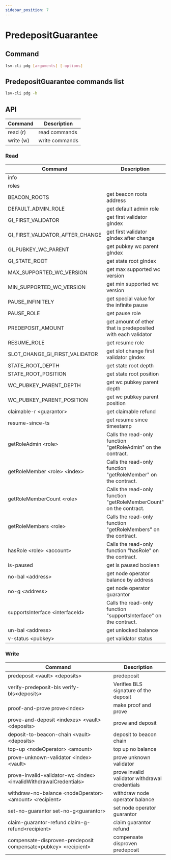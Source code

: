 ```yaml
---
sidebar_position: 7
---
```


# PredepositGuarantee

## Command

```bash
lsv-cli pdg [arguments] [-options]
```

## PredepositGuarantee commands list

```bash
lsv-cli pdg -h
```

## API

| Command   | Description    |
| --------- | -------------- |
| read (r)  | read commands  |
| write (w) | write commands |

### Read

| Command                          | Description                                                        |
| -------------------------------- | ------------------------------------------------------------------ |
| info                             |                                                                    |
| roles                            |                                                                    |
| BEACON_ROOTS                     | get beacon roots address                                           |
| DEFAULT_ADMIN_ROLE               | get default admin role                                             |
| GI_FIRST_VALIDATOR               | get first validator gIndex                                         |
| GI_FIRST_VALIDATOR_AFTER_CHANGE  | get first validator gIndex after change                            |
| GI_PUBKEY_WC_PARENT              | get pubkey wc parent gIndex                                        |
| GI_STATE_ROOT                    | get state root gIndex                                              |
| MAX_SUPPORTED_WC_VERSION         | get max supported wc version                                       |
| MIN_SUPPORTED_WC_VERSION         | get min supported wc version                                       |
| PAUSE_INFINITELY                 | get special value for the infinite pause                           |
| PAUSE_ROLE                       | get pause role                                                     |
| PREDEPOSIT_AMOUNT                | get amount of ether that is predeposited with each validator       |
| RESUME_ROLE                      | get resume role                                                    |
| SLOT_CHANGE_GI_FIRST_VALIDATOR   | get slot change first validator gIndex                             |
| STATE_ROOT_DEPTH                 | get state root depth                                               |
| STATE_ROOT_POSITION              | get state root position                                            |
| WC_PUBKEY_PARENT_DEPTH           | get wc pubkey parent depth                                         |
| WC_PUBKEY_PARENT_POSITION        | get wc pubkey parent position                                      |
| claimable-r \<guarantor>         | get claimable refund                                               |
| resume-since-ts                  | get resume since timestamp                                         |
| getRoleAdmin \<role>             | Calls the read-only function "getRoleAdmin" on the contract.       |
| getRoleMember \<role> \<index>   | Calls the read-only function "getRoleMember" on the contract.      |
| getRoleMemberCount \<role>       | Calls the read-only function "getRoleMemberCount" on the contract. |
| getRoleMembers \<role>           | Calls the read-only function "getRoleMembers" on the contract.     |
| hasRole \<role> \<account>       | Calls the read-only function "hasRole" on the contract.            |
| is-paused                        | get is paused boolean                                              |
| no-bal \<address>                | get node operator balance by address                               |
| no-g \<address>                  | get node operator guarantor                                        |
| supportsInterface \<interfaceId> | Calls the read-only function "supportsInterface" on the contract.  |
| un-bal \<address>                | get unlocked balance                                               |
| v-status \<pubkey>               | get validator status                                               |

### Write

| Command                                                             | Description                                    |
| ------------------------------------------------------------------- | ---------------------------------------------- |
| predeposit \<vault> \<deposits>                                     | predeposit                                     |
| verify-predeposit-bls verify-bls\<deposits>                         | Verifies BLS signature of the deposit          |
| proof-and-prove prove\<index>                                       | make proof and prove                           |
| prove-and-deposit \<indexes> \<vault> \<deposits>                   | prove and deposit                              |
| deposit-to-beacon-chain \<vault> \<deposits>                        | deposit to beacon chain                        |
| top-up \<nodeOperator> \<amount>                                    | top up no balance                              |
| prove-unknown-validator \<index> \<vault>                           | prove unknown validator                        |
| prove-invalid-validator-wc \<index> \<invalidWithdrawalCredentials> | prove invalid validator withdrawal credentials |
| withdraw-no-balance \<nodeOperator> \<amount> \<recipient>          | withdraw node operator balance                 |
| set-no-guarantor set-no-g\<guarantor>                               | set node operator guarantor                    |
| claim-guarantor-refund claim-g-refund\<recipient>                   | claim guarantor refund                         |
| compensate-disproven-predeposit compensate\<pubkey> \<recipient>    | compensate disproven predeposit                |
